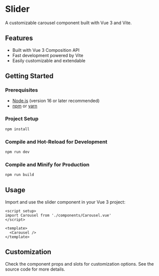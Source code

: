 # Slider

A customizable carousel component built with Vue 3 and Vite.

## Features

- Built with Vue 3 Composition API
- Fast development powered by Vite
- Easily customizable and extendable

## Getting Started

### Prerequisites

- [Node.js](https://nodejs.org/) (version 16 or later recommended)
- [npm](https://www.npmjs.com/) or [yarn](https://yarnpkg.com/)

### Project Setup

```sh
npm install
```

### Compile and Hot-Reload for Development
```sh
npm run dev
```

### Compile and Minify for Production
```sh
npm run build
```

## Usage
Import and use the slider component in your Vue 3 project:
```vue
<script setup>
import Carousel from './components/Carousel.vue'
</script>

<template>
  <Carousel />
</template>
```

## Customization
Check the component props and slots for customization options. See the source code for more details.
